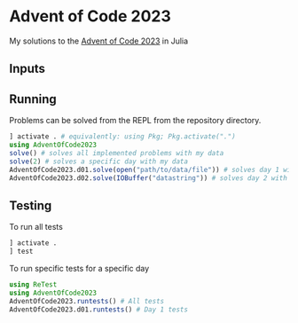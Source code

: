 # Advent of Code 2023

My solutions to the [Advent of Code 2023](https://adventofcode.com) in Julia

## Inputs



## Running

Problems can be solved from the REPL from the repository directory.

``` julia
] activate . # equivalently: using Pkg; Pkg.activate(".")
using AdventOfCode2023
solve() # solves all implemented problems with my data
solve(2) # solves a specific day with my data
AdventOfCode2023.d01.solve(open("path/to/data/file")) # solves day 1 with a specified data file
AdventOfCode2023.d02.solve(IOBuffer("datastring")) # solves day 2 with a data string
```

## Testing

To run all tests
``` julia
] activate .
] test
```

To run specific tests for a specific day
``` julia
using ReTest
using AdventOfCode2023
AdventOfCode2023.runtests() # All tests
AdventOfCode2023.d01.runtests() # Day 1 tests
```
